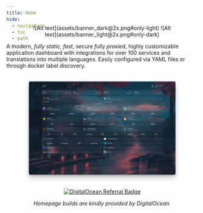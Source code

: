 ```yaml
---
title: Home
hide:
  - navigation
  - toc
  - path
---
```


#

<div style="margin-top: -100px;"></div>

<p align="center" style="max-width: 75%; margin: 0 auto; display: block;" markdown>
![Alt text](assets/banner_dark@2x.png#only-light)
![Alt text](assets/banner_light@2x.png#only-dark)

A modern, <em>fully static, fast</em>, secure <em>fully proxied</em>, highly customizable application dashboard with integrations for over 100 services and translations into multiple languages. Easily configured via YAML files or through docker label discovery.

![Alt text](assets/homepage_demo.png)

<p align="center">
  <a href="https://www.digitalocean.com/?refcode=df14bcb7c016&utm_campaign=Referral_Invite&utm_medium=Referral_Program&utm_source=badge"><img src="https://web-platforms.sfo2.cdn.digitaloceanspaces.com/WWW/Badge%203.svg" alt="DigitalOcean Referral Badge" /></a>
</p>
<p align="center">
<em>Homepage builds are kindly provided by DigitalOcean.</em>
</p>
